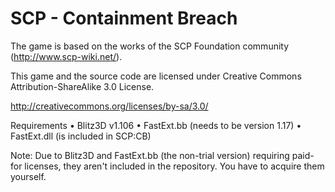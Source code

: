 # SCP - Containment Breach

The game is based on the works of the SCP Foundation community (http://www.scp-wiki.net/).

This game and the source code are licensed under Creative Commons Attribution-ShareAlike 3.0 License.

http://creativecommons.org/licenses/by-sa/3.0/

Requirements
•	Blitz3D v1.106
•	FastExt.bb (needs to be version 1.17)
•	FastExt.dll (is included in SCP:CB)

Note: Due to Blitz3D and FastExt.bb (the non-trial version) requiring paid-for licenses, they aren't included in the repository. You have to acquire them yourself.
